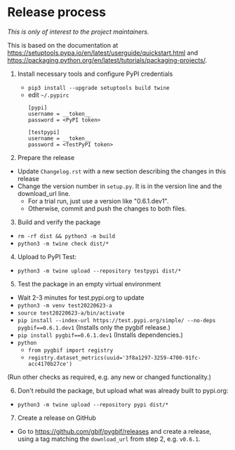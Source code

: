 # Release process

_This is only of interest to the project maintainers._

This is based on the documentation at https://setuptools.pypa.io/en/latest/userguide/quickstart.html and https://packaging.python.org/en/latest/tutorials/packaging-projects/.

1. Install necessary tools and configure PyPI credentials

   - `pip3 install --upgrade setuptools build twine`
   - edit `~/.pypirc`
     ```
     [pypi]
     username = __token__
     password = <PyPI token>

     [testpypi]
     username = __token__
     password = <TestPyPI token>
     ```

2. Prepare the release

- Update `Changelog.rst` with a new section describing the changes in this release
- Change the version number in `setup.py`.  It is in the version line and the download_url line.
  - For a trial run, just use a version like "0.6.1.dev1".
  - Otherwise, commit and push the changes to both files.

3. Build and verify the package

- `rm -rf dist && python3 -m build`
- `python3 -m twine check dist/*`

4. Upload to PyPI Test:

- `python3 -m twine upload --repository testpypi dist/*`

5. Test the package in an empty virtual environment

- Wait 2-3 minutes for test.pypi.org to update
- `python3 -m venv test20220623-a`
- `source test20220623-a/bin/activate`
- `pip install --index-url https://test.pypi.org/simple/ --no-deps pygbif==0.6.1.dev1`
  (Installs only the pygbif release.)
- `pip install pygbif==0.6.1.dev1`
  (Installs dependencies.)
- `python`
  - `from pygbif import registry`
  - `registry.dataset_metrics(uuid='3f8a1297-3259-4700-91fc-acc4170b27ce')`

(Run other checks as required, e.g. any new or changed functionality.)

6. Don't rebuild the package, but upload what was already built to pypi.org:

- `python3 -m twine upload --repository pypi dist/*`

7. Create a release on GitHub

- Go to https://github.com/gbif/pygbif/releases and create a release, using a tag matching the `download_url` from step 2, e.g. `v0.6.1`.
